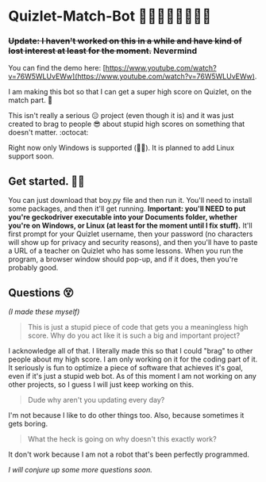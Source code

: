 # Quizlet-Match-Bot 🎅🎄🎁🔔🎅🎄🎁🔔

### ~~Update: I haven't worked on this in a while and have kind of lost interest at least for the moment.~~ Nevermind

You can find the demo here: [https://www.youtube.com/watch?v=76W5WLUvEWw](https://www.youtube.com/watch?v=76W5WLUvEWw).

I am making this bot so that I can get a super high score on Quizlet, on the match part. 🚀

This isn't really a serious 😑 project (even though it is) and it was just created to brag to people 😎 about stupid high scores on something that doesn't matter. :octocat:

Right now only Windows is supported (🐧😥). It is planned to add Linux support soon.

## Get started. 💪👏


You can just download that boy.py file and then run it. You'll need to install some packages, and then it'll get running. **Important: you'll NEED to put you're geckodriver executable into your Documents folder, whether you're on Windows, or Linux (at least for the moment until I fix stuff).** It'll first prompt for your Quizlet username, then your password (no characters will show up for privacy and security reasons), and then you'll have to paste a URL of a teacher on Quizlet who has some lessons. When you run the program, a browser window should pop-up, and if it does, then you're probably good.

## Questions 😵


*(I made these myself)*

> This is just a stupid piece of code that gets you a meaningless high score. Why do you act like it is such a big and important project?

I acknowledge all of that. I literally made this so that I could "brag" to other people about my high score. I am only working on it for the coding part of it. It seriously is fun to optimize a piece of software that achieves it's goal, even if it's just a stupid web bot. As of this moment I am not working on any other projects, so I guess I will just keep working on this.

> Dude why aren't you updating every day?

I'm not because I like to do other things too. Also, because sometimes it gets boring.

> What the heck is going on why doesn't this exactly work?

It don't work because I am not a robot that's been perfectly programmed.

*I will conjure up some more questions soon.*
